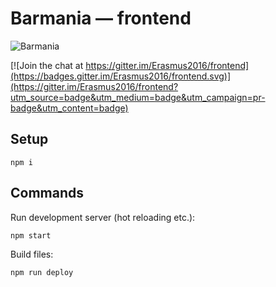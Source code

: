 # Barmania — frontend

![Barmania](https://cloud.githubusercontent.com/assets/6282843/20839771/1fb613e0-b8ae-11e6-888f-2fec2741e996.png)

[![Join the chat at https://gitter.im/Erasmus2016/frontend](https://badges.gitter.im/Erasmus2016/frontend.svg)](https://gitter.im/Erasmus2016/frontend?utm_source=badge&utm_medium=badge&utm_campaign=pr-badge&utm_content=badge)

## Setup
`npm i`

## Commands

Run development server (hot reloading etc.):

`npm start`

Build files:

`npm run deploy`
